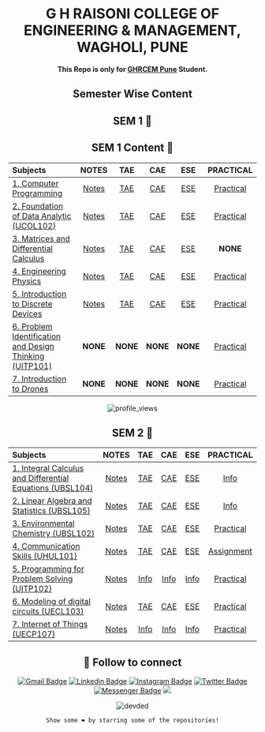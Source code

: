 <div align="center">
  
# G H RAISONI COLLEGE OF ENGINEERING & MANAGEMENT, WAGHOLI, PUNE
  
**This Repo is only for [GHRCEM Pune](https://ghrcem.raisoni.net/) Student.**
</div>
  
  <!--
## Contents 🔖

- [Assignments, Notes & Question Papers](Assignments%2C%20Notes%20and%20Question%20Papers/SEM%201)

- [Code](https://github.com/swayamterode/GHRCEM/tree/main/Code)

- [Semester Wise Subjects](Assignments%2C%20Notes%20and%20Question%20Papers)
  -->

<div align = "center">
  
## Semester Wise Content

## SEM 1 🚀

<div align ="center">
  
## SEM 1 Content 🚀
  
|Subjects| NOTES | TAE   | CAE   |ESE    | PRACTICAL |
| :---   | :---: | :---: | :---: | :---: |   :---:   |
| [1. Computer Programming](./1) | [Notes](./SEM_1/1.Computer_Programming/1.Notes/) | [TAE](./SEM_1/1.Computer_Programming/2.TAE/) |[CAE](./SEM_1/1.Computer_Programming/3.CAE/) | [ESE](./SEM_1/1.Computer_Programming/4.ESE/) |[Practical](./SEM_1/1.Computer_Programming/Practical/)
| [2. Foundation of Data Analytic (UCOL102)](./SEM_1/2.Foundation_of_Data_Analytic/)|[Notes](./SEM_1/2.Foundation_of_Data_Analytic/1.NOTES/) | [TAE](./SEM_1/2.Foundation_of_Data_Analytic/3.TAE/) | [CAE](./SEM_1/2.Foundation_of_Data_Analytic/4.CAE/) | [ESE](./SEM_1/2.Foundation_of_Data_Analytic/6.ESE/)|[Practical](./SEM_1/2.Foundation_of_Data_Analytic/5.Practical/)
| [3. Matrices and Differential Calculus](./SEM_1/3.Matrices_and_Differential_Calculus/) | [Notes](./SEM_1/3.Matrices_and_Differential_Calculus/NOTES/)|[TAE](./SEM_1/3.Matrices_and_Differential_Calculus/TAE/)|[CAE](./SEM_1/3.Matrices_and_Differential_Calculus/CAE/)|[ESE](./SEM_1/3.Matrices_and_Differential_Calculus/ESE/)|**NONE**
| [4. Engineering Physics](./4.Engineering_Physics/) |[Notes](./4.Engineering_Physics/1.NOTES/)|[TAE](./4.Engineering_Physics/3.TAE/)|[CAE](./4.Engineering_Physics/2.CAE/)|[ESE](./4.Engineering_Physics/6.ESE/)|[Practical](./4.Engineering_Physics/5.Practical/)
| [5. Introduction to Discrete Devices](./5.Introduction_to_Discrete_Devices/) |[Notes](./5.Introduction_to_Discrete_Devices/1.NOTES/)|[TAE](./5.Introduction_to_Discrete_Devices/2.TAE/)|[CAE](./5.Introduction_to_Discrete_Devices/3.CAE/)| [ESE](./5.Introduction_to_Discrete_Devices/5.ESE/)|[Practical](./5.Introduction_to_Discrete_Devices/5.ESE/)
| [6. Problem Identification and Design Thinking (UITP101)](./6.Problem_Identification_and_Design_Thinking/) |**NONE**| **NONE** | **NONE** | **NONE** |[Practical](./6.Problem_Identification_and_Design_Thinking/)
| [7. Introduction to Drones](./7.Introduction_to_Drones/) |**NONE**|**NONE**|**NONE**|**NONE**|[Practical](./7.Introduction_to_Drones/)

![profile_views](https://komarev.com/ghpvc/?username=swayamterode)

</div>

## SEM 2 🚀

| Subjects                                                                                                                                                                                                           |                                                                                       NOTES                                                                                       |                                                                     TAE                                                                     |                                                                     CAE                                                                     |                                                                     ESE                                                                     |                                                                PRACTICAL                                                                 |
| :----------------------------------------------------------------------------------------------------------------------------------------------------------------------------------------------------------------- | :-------------------------------------------------------------------------------------------------------------------------------------------------------------------------------: | :-----------------------------------------------------------------------------------------------------------------------------------------: | :-----------------------------------------------------------------------------------------------------------------------------------------: | :-----------------------------------------------------------------------------------------------------------------------------------------: | :--------------------------------------------------------------------------------------------------------------------------------------: |
| [1. Integral Calculus and Differential Equations (UBSL104)](<Assignments%2C%20Notes%20and%20Question%20Papers/SEM%202/1.%20Integral%20Calculus%20and%20Differential%20Equations%20(UBSL104)>)                      |                          [Notes](<Assignments%2C%20Notes%20and%20Question%20Papers/SEM%202/2.%20Linear%20Algebra%20and%20Statistics%20(UBSL105)/NOTES>)                           | [TAE](<Assignments%2C%20Notes%20and%20Question%20Papers/SEM%202/1.%20Integral%20Calculus%20and%20Differential%20Equations%20(UBSL104)/TAE>) | [CAE](<Assignments%2C%20Notes%20and%20Question%20Papers/SEM%202/1.%20Integral%20Calculus%20and%20Differential%20Equations%20(UBSL104)/CAE>) | [ESE](<Assignments%2C%20Notes%20and%20Question%20Papers/SEM%202/1.%20Integral%20Calculus%20and%20Differential%20Equations%20(UBSL104)/ESE>) |              [Info](<Images/SEM%202/Practical%20of%20Integral%20Calculus%20and%20Differential%20Equations%20(UBSL104).svg>)              |
| [2. Linear Algebra and Statistics (UBSL105)](<Assignments%2C%20Notes%20and%20Question%20Papers/SEM%202/2.%20Linear%20Algebra%20and%20Statistics%20(UBSL105)/NOTES>)                                                |                          [Notes](<Assignments%2C%20Notes%20and%20Question%20Papers/SEM%202/2.%20Linear%20Algebra%20and%20Statistics%20(UBSL105)/NOTES>)                           |         [TAE](<Assignments%2C%20Notes%20and%20Question%20Papers/SEM%202/2.%20Linear%20Algebra%20and%20Statistics%20(UBSL105)/TAE>)          |         [CAE](<Assignments%2C%20Notes%20and%20Question%20Papers/SEM%202/2.%20Linear%20Algebra%20and%20Statistics%20(UBSL105)/CAE>)          |         [ESE](<Assignments%2C%20Notes%20and%20Question%20Papers/SEM%202/2.%20Linear%20Algebra%20and%20Statistics%20(UBSL105)/ESE>)          |                      [Info](<Images/SEM%202/Practical%20of%20Linear%20Algebra%20and%20Statistics%20(UBSL105).svg>)                       |
| [3. Environmental Chemistry (UBSL102)](<Assignments%2C%20Notes%20and%20Question%20Papers/SEM%202/3.%20Environmental%20Chemistry%20(UBSL102)>)                                                                      |                               [Notes](<Assignments%2C%20Notes%20and%20Question%20Papers/SEM%202/3.%20Environmental%20Chemistry%20(UBSL102)/NOTES>)                                |              [TAE](<Assignments%2C%20Notes%20and%20Question%20Papers/SEM%202/3.%20Environmental%20Chemistry%20(UBSL102)/TAE>)               |              [CAE](<Assignments%2C%20Notes%20and%20Question%20Papers/SEM%202/3.%20Environmental%20Chemistry%20(UBSL102)/CAE>)               |              [ESE](<Assignments%2C%20Notes%20and%20Question%20Papers/SEM%202/3.%20Environmental%20Chemistry%20(UBSL102)/ESE>)               |       [Practical](<Assignments%2C%20Notes%20and%20Question%20Papers/SEM%202/3.%20Environmental%20Chemistry%20(UBSL102)/Practical>)       |
| [4. Communication Skills (UHUL101)](<Assignments%2C%20Notes%20and%20Question%20Papers/SEM%202/4.%20Communication%20Skills%20(UHUL101)>)                                                                            |                                 [Notes](<Assignments%2C%20Notes%20and%20Question%20Papers/SEM%202/4.%20Communication%20Skills%20(UHUL101)/NOTES>)                                 |                [TAE](<Assignments%2C%20Notes%20and%20Question%20Papers/SEM%202/4.%20Communication%20Skills%20(UHUL101)/TAE>)                |                [CAE](<Assignments%2C%20Notes%20and%20Question%20Papers/SEM%202/4.%20Communication%20Skills%20(UHUL101)/CAE>)                |                                                                   [ESE]()                                                                   |       [Assignment](<Assignments%2C%20Notes%20and%20Question%20Papers/SEM%202/4.%20Communication%20Skills%20(UHUL101)/Assignment>)        |
| [5. Programming for Problem Solving (UITP102)](<https://github.com/swayamterode/GHRCEM/tree/main/Assignments%2C%20Notes%20and%20Question%20Papers/SEM%202/5.%20Programming%20for%20Problem%20Solving%20(UITP102)>) | [Notes](<https://github.com/swayamterode/GHRCEM/tree/main/Assignments%2C%20Notes%20and%20Question%20Papers/SEM%202/5.%20Programming%20for%20Problem%20Solving%20(UITP102)/NOTES>) |                          [Info](<Images/SEM%202/TAE%20of%20Programming%20for%20Problem%20Solving%20(UITP102).svg>)                          |                          [Info](<Images/SEM%202/CAE%20of%20Programming%20for%20Problem%20Solving%20(UITP102).svg>)                          |                          [Info](<Images/SEM%202/ESE%20of%20Programming%20for%20Problem%20Solving%20(UITP102).svg>)                          | [Practical](<Assignments%2C%20Notes%20and%20Question%20Papers/SEM%202/5.%20Programming%20for%20Problem%20Solving%20(UITP102)/Practical>) |
| [6. Modeling of digital circuits (UECL103)](<Assignments%2C%20Notes%20and%20Question%20Papers/SEM%202/6.%20Modeling%20of%20digital%20circuits%20(UECL103)>)                                                        |                           [Notes](<Assignments%2C%20Notes%20and%20Question%20Papers/SEM%202/6.%20Modeling%20of%20digital%20circuits%20(UECL103)/NOTES>)                           |          [TAE](<Assignments%2C%20Notes%20and%20Question%20Papers/SEM%202/6.%20Modeling%20of%20digital%20circuits%20(UECL103)/TAE>)          |          [CAE](<Assignments%2C%20Notes%20and%20Question%20Papers/SEM%202/6.%20Modeling%20of%20digital%20circuits%20(UECL103)/CAE>)          |          [ESE](<Assignments%2C%20Notes%20and%20Question%20Papers/SEM%202/6.%20Modeling%20of%20digital%20circuits%20(UECL103)/ESE>)          |  [Practical](<Assignments%2C%20Notes%20and%20Question%20Papers/SEM%202/6.%20Modeling%20of%20digital%20circuits%20(UECL103)/Practical>)   |
| [7. Internet of Things (UECP107)](<Assignments%2C%20Notes%20and%20Question%20Papers/SEM%202/7.%20Internet%20of%20Things%20(UECP107)>)                                                                              |                                 [Notes](<Assignments%2C%20Notes%20and%20Question%20Papers/SEM%202/7.%20Internet%20of%20Things%20(UECP107)/NOTES>)                                 |                                                    [Info](Images/SEM%202/Info%20IOT.svg)                                                    |                                                    [Info](Images/SEM%202/Info%20IOT.svg)                                                    |                                                    [Info](Images/SEM%202/Info%20IOT.svg)                                                    |        [Practical](<Assignments%2C%20Notes%20and%20Question%20Papers/SEM%202/7.%20Internet%20of%20Things%20(UECP107)/Practical>)         |

<!---
## <img src="Images/SEM%202/Programming.svg">

<details>
  <summary>Click to expand!</summary>

  This Folder contains all the Codes for the Various subjects

- **Computer Programming (C Language)** [click me :)](https://github.com/swayamterode/GHRCEM_Computer-Programming-UCOP101/tree/main)

  </details>

<div align="center">

--->

## 👨 Follow to connect

[![Gmail Badge](https://img.shields.io/badge/-swayamterodex@gmail.com-c14438?style=flat&logo=Gmail&logoColor=white)](mailto:swayamterodex@gmail.com "Connect via Email")
[![Linkedin Badge](https://img.shields.io/badge/Swayam%20Terode-0072b1?style=flat&logo=Linkedin&logoColor=white)](https://www.linkedin.com/in/swayam-terode/ "Connect on LinkedIn")
[![Instagram Badge](https://img.shields.io/badge/-@swayamterode-important?style=flat&logo=Instagram&logoColor=white)](https://m.me/swayamterode "Connect on Instagram")
[![Twitter Badge](https://img.shields.io/badge/-@swayamterode-00acee?style=flat&logo=Twitter&logoColor=white)](https://twitter.com/intent/follow?screen_name=swayamterode "Follow on Twitter")
[![Messenger Badge](https://img.shields.io/badge/-Messenger-0078FF?style=flat&logo=Messenger&logoColor=white)](https://m.me/terodeswayam "Connect on Facebook")
![](https://img.shields.io/youtube/channel/subscribers/UCaNo4d9GJPHCa5az5g_zM1Q)

</div>

<div align="center">
  
  <p align="center"> <img src="https://komarev.com/ghpvc/?username=swayamterode" alt="devded" /> </p>

    Show some ❤️ by starring some of the repositories!

</div>
